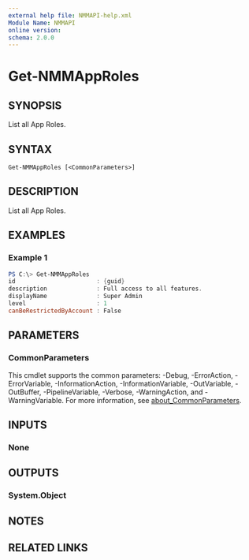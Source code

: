 ```yaml
---
external help file: NMMAPI-help.xml
Module Name: NMMAPI
online version:
schema: 2.0.0
---
```


# Get-NMMAppRoles

## SYNOPSIS
List all App Roles.

## SYNTAX

```
Get-NMMAppRoles [<CommonParameters>]
```

## DESCRIPTION
List all App Roles.

## EXAMPLES

### Example 1
```powershell
PS C:\> Get-NMMAppRoles
id                       : {guid}
description              : Full access to all features.
displayName              : Super Admin
level                    : 1
canBeRestrictedByAccount : False
```

## PARAMETERS

### CommonParameters
This cmdlet supports the common parameters: -Debug, -ErrorAction, -ErrorVariable, -InformationAction, -InformationVariable, -OutVariable, -OutBuffer, -PipelineVariable, -Verbose, -WarningAction, and -WarningVariable. For more information, see [about_CommonParameters](http://go.microsoft.com/fwlink/?LinkID=113216).

## INPUTS

### None

## OUTPUTS

### System.Object
## NOTES

## RELATED LINKS
